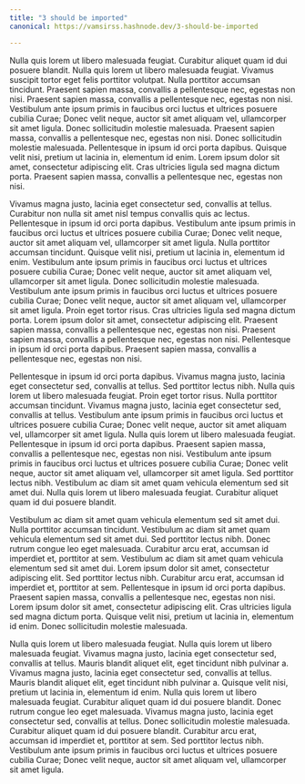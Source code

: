 ```yaml
---
title: "3 should be imported"
canonical: https://vamsirss.hashnode.dev/3-should-be-imported

---
```


Nulla quis lorem ut libero malesuada feugiat. Curabitur aliquet quam id dui posuere blandit. Nulla quis lorem ut libero malesuada feugiat. Vivamus suscipit tortor eget felis porttitor volutpat. Nulla porttitor accumsan tincidunt. Praesent sapien massa, convallis a pellentesque nec, egestas non nisi. Praesent sapien massa, convallis a pellentesque nec, egestas non nisi. Vestibulum ante ipsum primis in faucibus orci luctus et ultrices posuere cubilia Curae; Donec velit neque, auctor sit amet aliquam vel, ullamcorper sit amet ligula. Donec sollicitudin molestie malesuada. Praesent sapien massa, convallis a pellentesque nec, egestas non nisi. Donec sollicitudin molestie malesuada. Pellentesque in ipsum id orci porta dapibus. Quisque velit nisi, pretium ut lacinia in, elementum id enim. Lorem ipsum dolor sit amet, consectetur adipiscing elit. Cras ultricies ligula sed magna dictum porta. Praesent sapien massa, convallis a pellentesque nec, egestas non nisi.

Vivamus magna justo, lacinia eget consectetur sed, convallis at tellus. Curabitur non nulla sit amet nisl tempus convallis quis ac lectus. Pellentesque in ipsum id orci porta dapibus. Vestibulum ante ipsum primis in faucibus orci luctus et ultrices posuere cubilia Curae; Donec velit neque, auctor sit amet aliquam vel, ullamcorper sit amet ligula. Nulla porttitor accumsan tincidunt. Quisque velit nisi, pretium ut lacinia in, elementum id enim. Vestibulum ante ipsum primis in faucibus orci luctus et ultrices posuere cubilia Curae; Donec velit neque, auctor sit amet aliquam vel, ullamcorper sit amet ligula. Donec sollicitudin molestie malesuada. Vestibulum ante ipsum primis in faucibus orci luctus et ultrices posuere cubilia Curae; Donec velit neque, auctor sit amet aliquam vel, ullamcorper sit amet ligula. Proin eget tortor risus. Cras ultricies ligula sed magna dictum porta. Lorem ipsum dolor sit amet, consectetur adipiscing elit. Praesent sapien massa, convallis a pellentesque nec, egestas non nisi. Praesent sapien massa, convallis a pellentesque nec, egestas non nisi. Pellentesque in ipsum id orci porta dapibus. Praesent sapien massa, convallis a pellentesque nec, egestas non nisi.

Pellentesque in ipsum id orci porta dapibus. Vivamus magna justo, lacinia eget consectetur sed, convallis at tellus. Sed porttitor lectus nibh. Nulla quis lorem ut libero malesuada feugiat. Proin eget tortor risus. Nulla porttitor accumsan tincidunt. Vivamus magna justo, lacinia eget consectetur sed, convallis at tellus. Vestibulum ante ipsum primis in faucibus orci luctus et ultrices posuere cubilia Curae; Donec velit neque, auctor sit amet aliquam vel, ullamcorper sit amet ligula. Nulla quis lorem ut libero malesuada feugiat. Pellentesque in ipsum id orci porta dapibus. Praesent sapien massa, convallis a pellentesque nec, egestas non nisi. Vestibulum ante ipsum primis in faucibus orci luctus et ultrices posuere cubilia Curae; Donec velit neque, auctor sit amet aliquam vel, ullamcorper sit amet ligula. Sed porttitor lectus nibh. Vestibulum ac diam sit amet quam vehicula elementum sed sit amet dui. Nulla quis lorem ut libero malesuada feugiat. Curabitur aliquet quam id dui posuere blandit.

Vestibulum ac diam sit amet quam vehicula elementum sed sit amet dui. Nulla porttitor accumsan tincidunt. Vestibulum ac diam sit amet quam vehicula elementum sed sit amet dui. Sed porttitor lectus nibh. Donec rutrum congue leo eget malesuada. Curabitur arcu erat, accumsan id imperdiet et, porttitor at sem. Vestibulum ac diam sit amet quam vehicula elementum sed sit amet dui. Lorem ipsum dolor sit amet, consectetur adipiscing elit. Sed porttitor lectus nibh. Curabitur arcu erat, accumsan id imperdiet et, porttitor at sem. Pellentesque in ipsum id orci porta dapibus. Praesent sapien massa, convallis a pellentesque nec, egestas non nisi. Lorem ipsum dolor sit amet, consectetur adipiscing elit. Cras ultricies ligula sed magna dictum porta. Quisque velit nisi, pretium ut lacinia in, elementum id enim. Donec sollicitudin molestie malesuada.

Nulla quis lorem ut libero malesuada feugiat. Nulla quis lorem ut libero malesuada feugiat. Vivamus magna justo, lacinia eget consectetur sed, convallis at tellus. Mauris blandit aliquet elit, eget tincidunt nibh pulvinar a. Vivamus magna justo, lacinia eget consectetur sed, convallis at tellus. Mauris blandit aliquet elit, eget tincidunt nibh pulvinar a. Quisque velit nisi, pretium ut lacinia in, elementum id enim. Nulla quis lorem ut libero malesuada feugiat. Curabitur aliquet quam id dui posuere blandit. Donec rutrum congue leo eget malesuada. Vivamus magna justo, lacinia eget consectetur sed, convallis at tellus. Donec sollicitudin molestie malesuada. Curabitur aliquet quam id dui posuere blandit. Curabitur arcu erat, accumsan id imperdiet et, porttitor at sem. Sed porttitor lectus nibh. Vestibulum ante ipsum primis in faucibus orci luctus et ultrices posuere cubilia Curae; Donec velit neque, auctor sit amet aliquam vel, ullamcorper sit amet ligula.